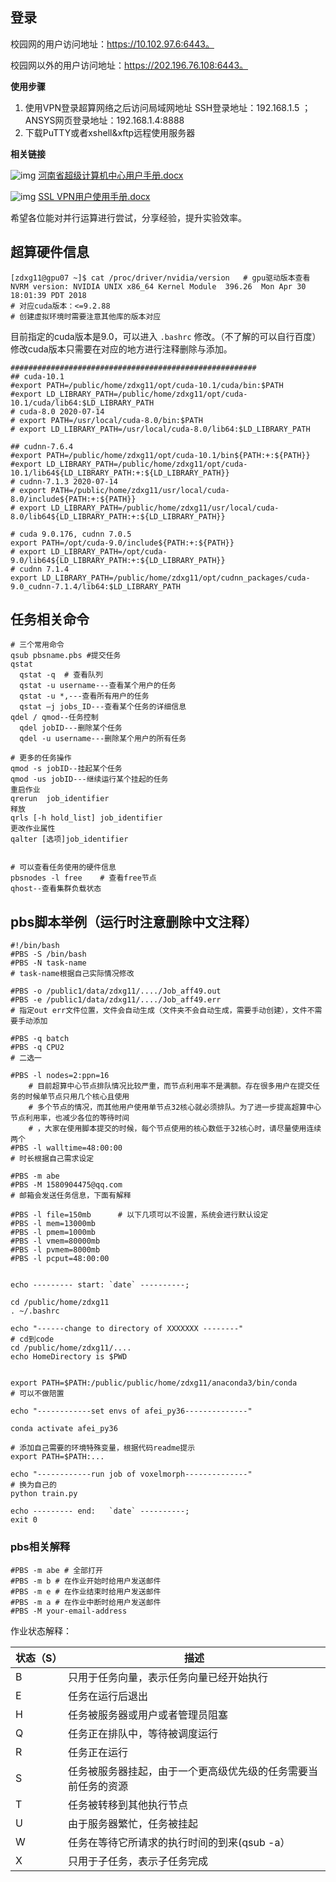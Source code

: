 ## 登录
校园网的用户访问地址：https://10.102.97.6:6443。

校园网以外的用户访问地址：https://202.196.76.108:6443。

**使用步骤**
1. 使用VPN登录超算网络之后访问局域网地址
SSH登录地址：192.168.1.5 ；
ANSYS网页登录地址：192.168.1.4:8888
2. 下载PuTTY或者xshell&xftp远程使用服务器

**相关链接**

![img](http://www7.zzu.edu.cn/system/resource/images/fileTypeImages/icon_doc.gif) [河南省超级计算机中心用户手册.docx](http://www7.zzu.edu.cn/nscczz/documents/20200608.docx)

![img](http://www7.zzu.edu.cn/system/resource/images/fileTypeImages/icon_doc.gif) [SSL VPN用户使用手册.docx](http://www7.zzu.edu.cn/nscczz/documents/sslvpn.docx)

希望各位能对并行运算进行尝试，分享经验，提升实验效率。

## 超算硬件信息
```
[zdxg11@gpu07 ~]$ cat /proc/driver/nvidia/version   # gpu驱动版本查看
NVRM version: NVIDIA UNIX x86_64 Kernel Module  396.26  Mon Apr 30 18:01:39 PDT 2018
# 对应cuda版本：<=9.2.88
# 创建虚拟环境时需要注意其他库的版本对应
```

目前指定的cuda版本是9.0，可以进入 `.bashrc` 修改。（不了解的可以自行百度）
修改cuda版本只需要在对应的地方进行注释删除与添加。
```
#######################################################
## cuda-10.1
#export PATH=/public/home/zdxg11/opt/cuda-10.1/cuda/bin:$PATH
#export LD_LIBRARY_PATH=/public/home/zdxg11/opt/cuda-10.1/cuda/lib64:$LD_LIBRARY_PATH
# cuda-8.0 2020-07-14
# export PATH=/usr/local/cuda-8.0/bin:$PATH
# export LD_LIBRARY_PATH=/usr/local/cuda-8.0/lib64:$LD_LIBRARY_PATH

## cudnn-7.6.4
#export PATH=/public/home/zdxg11/opt/cuda-10.1/bin${PATH:+:${PATH}}
#export LD_LIBRARY_PATH=/public/home/zdxg11/opt/cuda-10.1/lib64${LD_LIBRARY_PATH:+:${LD_LIBRARY_PATH}}
# cudnn-7.1.3 2020-07-14
# export PATH=/public/home/zdxg11/usr/local/cuda-8.0/include${PATH:+:${PATH}}
# export LD_LIBRARY_PATH=/public/home/zdxg11/usr/local/cuda-8.0/lib64${LD_LIBRARY_PATH:+:${LD_LIBRARY_PATH}}

# cuda 9.0.176, cudnn 7.0.5
export PATH=/opt/cuda-9.0/include${PATH:+:${PATH}}
# export LD_LIBRARY_PATH=/opt/cuda-9.0/lib64${LD_LIBRARY_PATH:+:${LD_LIBRARY_PATH}}
# cudnn 7.1.4
export LD_LIBRARY_PATH=/public/home/zdxg11/opt/cudnn_packages/cuda-9.0_cudnn-7.1.4/lib64:$LD_LIBRARY_PATH  
```


## 任务相关命令
```
# 三个常用命令
qsub pbsname.pbs #提交任务
qstat 
  qstat -q  # 查看队列
  qstat -u username---查看某个用户的任务
  qstat -u *,---查看所有用户的任务
  qstat –j jobs_ID---查看某个任务的详细信息
qdel / qmod--任务控制
  qdel jobID---删除某个任务
  qdel -u username---删除某个用户的所有任务

# 更多的任务操作
qmod -s jobID--挂起某个任务
qmod -us jobID---继续运行某个挂起的任务
重启作业
qrerun  job_identifier
释放
qrls [-h hold_list] job_identifier
更改作业属性
qalter [选项]job_identifier


# 可以查看任务使用的硬件信息
pbsnodes -l free    # 查看free节点
qhost--查看集群负载状态
```

## pbs脚本举例（运行时注意删除中文注释）
```
#!/bin/bash
#PBS -S /bin/bash
#PBS -N task-name
# task-name根据自己实际情况修改

#PBS -o /public1/data/zdxg11/..../Job_aff49.out
#PBS -e /public1/data/zdxg11/..../Job_aff49.err
# 指定out err文件位置，文件会自动生成（文件夹不会自动生成，需要手动创建），文件不需要手动添加

#PBS -q batch
#PBS -q CPU2
# 二选一

#PBS -l nodes=2:ppn=16
    # 目前超算中心节点排队情况比较严重，而节点利用率不是满额。存在很多用户在提交任务的时候单节点只用几个核心且使用
    # 多个节点的情况，而其他用户使用单节点32核心就必须排队。为了进一步提高超算中心节点利用率，也减少各位的等待时间
    # ，大家在使用脚本提交的时候，每个节点使用的核心数低于32核心时，请尽量使用连续两个
#PBS -l walltime=48:00:00
# 时长根据自己需求设定

#PBS -m abe
#PBS -M 1580904475@qq.com
# 邮箱会发送任务信息，下面有解释

#PBS -l file=150mb      # 以下几项可以不设置，系统会进行默认设定
#PBS -l mem=13000mb
#PBS -l pmem=1000mb
#PBS -l vmem=80000mb
#PBS -l pvmem=8000mb
#PBS -l pcput=48:00:00


echo --------- start: `date` ----------;

cd /public/home/zdxg11
. ~/.bashrc

echo "------change to directory of XXXXXXX --------"
# cd到code
cd /public/home/zdxg11/....
echo HomeDirectory is $PWD


export PATH=$PATH:/public/public/home/zdxg11/anaconda3/bin/conda
# 可以不做陪置

echo "------------set envs of afei_py36--------------"

conda activate afei_py36

# 添加自己需要的环境特殊变量，根据代码readme提示
export PATH=$PATH:...

echo "------------run job of voxelmorph--------------"
# 换为自己的
python train.py

echo --------- end:   `date` ----------;
exit 0
```

### pbs相关解释

```
#PBS -m abe # 全部打开
#PBS -m b # 在作业开始时给用户发送邮件
#PBS -m e # 在作业结束时给用户发送邮件
#PBS -m a # 在作业中断时给用户发送邮件
#PBS -M your-email-address
```

作业状态解释：

| 状态（S） | 描述                                                         |
| --------- | ------------------------------------------------------------ |
| B         | 只用于任务向量，表示任务向量已经开始执行                     |
| E         | 任务在运行后退出                                             |
| H         | 任务被服务器或用户或者管理员阻塞                             |
| Q         | 任务正在排队中，等待被调度运行                               |
| R         | 任务正在运行                                                 |
| S         | 任务被服务器挂起，由于一个更高级优先级的任务需要当前任务的资源 |
| T         | 任务被转移到其他执行节点                                     |
| U         | 由于服务器繁忙，任务被挂起                                   |
| W         | 任务在等待它所请求的执行时间的到来(qsub -a）                 |
| X         | 只用于子任务，表示子任务完成                                 |
